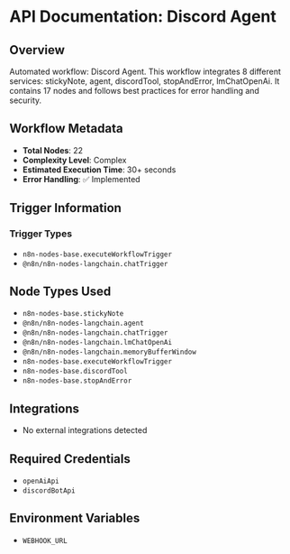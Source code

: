 # API Documentation: Discord Agent

## Overview
Automated workflow: Discord Agent. This workflow integrates 8 different services: stickyNote, agent, discordTool, stopAndError, lmChatOpenAi. It contains 17 nodes and follows best practices for error handling and security.

## Workflow Metadata
- **Total Nodes**: 22
- **Complexity Level**: Complex
- **Estimated Execution Time**: 30+ seconds
- **Error Handling**: ✅ Implemented

## Trigger Information
### Trigger Types
- `n8n-nodes-base.executeWorkflowTrigger`
- `@n8n/n8n-nodes-langchain.chatTrigger`

## Node Types Used
- `n8n-nodes-base.stickyNote`
- `@n8n/n8n-nodes-langchain.agent`
- `@n8n/n8n-nodes-langchain.chatTrigger`
- `@n8n/n8n-nodes-langchain.lmChatOpenAi`
- `@n8n/n8n-nodes-langchain.memoryBufferWindow`
- `n8n-nodes-base.executeWorkflowTrigger`
- `n8n-nodes-base.discordTool`
- `n8n-nodes-base.stopAndError`

## Integrations
- No external integrations detected

## Required Credentials
- `openAiApi`
- `discordBotApi`

## Environment Variables
- `WEBHOOK_URL`
